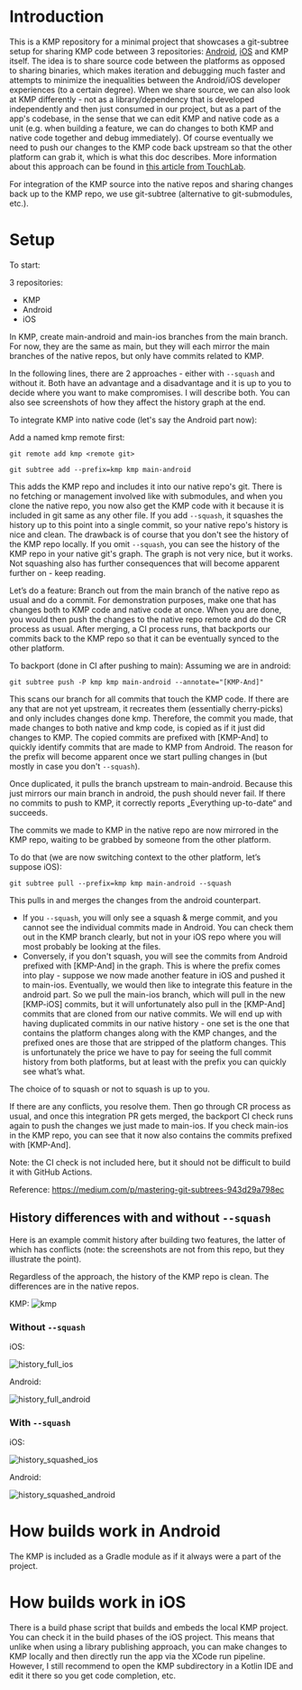 # Introduction
This is a KMP repository for a minimal project that showcases a git-subtree setup for sharing KMP code between 3 repositories: [Android](https://github.com/gohlinka2/KMPIntegrationDemoAndroid), [iOS](https://github.com/gohlinka2/KMPIntegrationDemoiOS) and KMP itself. The idea is to share source code between the platforms as opposed to sharing binaries, which makes iteration and debugging much faster and attempts to minimize the inequalities between the Android/iOS developer experiences (to a certain degree). When we share source, we can also look at KMP differently - not as a library/dependency that is developed independently and then just consumed in our project, but as a part of the app's codebase, in the sense that we can edit KMP and native code as a unit (e.g. when building a feature, we can do changes to both KMP and native code together and debug immediately). Of course eventually we need to push our changes to the KMP code back upstream so that the other platform can grab it, which is what this doc describes. More information about this approach can be found in [this article from TouchLab](https://touchlab.co/kmp-teams-use-source).

For integration of the KMP source into the native repos and sharing changes back up to the KMP repo, we use git-subtree (alternative to git-submodules, etc.).

# Setup
To start:

3 repositories:
- KMP
- Android
- iOS

In KMP, create main-android and main-ios branches from the main branch. For now, they are the same as main, but they will each mirror the main branches of the native repos, but only have commits related to KMP.

In the following lines, there are 2 approaches - either with `--squash` and without it. Both have an advantage and a disadvantage and it is up to you to decide where you want to make compromises. I will describe both. You can also see screenshots of how they affect the history graph at the end.

To integrate KMP into native code (let's say the Android part now):

Add a named kmp remote first:

`git remote add kmp <remote git>`

`git subtree add --prefix=kmp kmp main-android`

This adds the KMP repo and includes it into our native repo's git. There is no fetching or management involved like with submodules, and when you clone the native repo, you now also get the KMP code with it because it is included in git same as any other file.
If you add `--squash`, it squashes the history up to this point into a single commit, so your native repo's history is nice and clean. The drawback is of course that you don't see the history of the KMP repo locally. If you omit `--squash`, you can see the history of the KMP repo in your native git's graph. The graph is not very nice, but it works. Not squashing also has further consequences that will become apparent further on - keep reading.

Let’s do a feature:
Branch out from the main branch of the native repo as usual and do a commit. For demonstration purposes, make one that has changes both to KMP code and native code at once. When you are done, you would then push the changes to the native repo remote and do the CR process as usual. After merging, a CI process runs, that backports our commits back to the KMP repo so that it can be eventually synced to the other platform.

To backport (done in CI after pushing to main):
Assuming we are in android:

`git subtree push -P kmp kmp main-android --annotate="[KMP-And]"`

This scans our branch for all commits that touch the KMP code. If there are any that are not yet upstream, it recreates them (essentially cherry-picks) and only includes changes done kmp. Therefore, the commit you made, that made changes to both native and kmp code, is copied as if it just did changes to KMP. The copied commits are prefixed with [KMP-And] to quickly identify commits that are made to KMP from Android. The reason for the prefix will become apparent once we start pulling changes in (but mostly in case you don't `--squash`).

Once duplicated, it pulls the branch upstream to main-android. Because this just mirrors our main branch in android, the push should never fail. If there no commits to push to KMP, it correctly reports „Everything up-to-date“ and succeeds.

The commits we made to KMP in the native repo are now mirrored in the KMP repo, waiting to be grabbed by someone from the other platform. 

To do that (we are now switching context to the other platform, let’s suppose iOS):

`git subtree pull --prefix=kmp kmp main-android --squash`

This pulls in and merges the changes from the android counterpart.
- If you `--squash`, you will only see a squash & merge commit, and you cannot see the individual commits made in Android. You can check them out in the KMP branch clearly, but not in your iOS repo where you will most probably be looking at the files.
- Conversely, if you don't squash, you will see the commits from Android prefixed with [KMP-And] in the graph. This is where the prefix comes into play - suppose we now made another feature in iOS and pushed it to main-ios. Eventually, we would then like to integrate this feature in the android part. So we pull the main-ios branch, which will pull in the new [KMP-iOS] commits, but it will unfortunately also pull in the [KMP-And] commits that are cloned from our native commits. We will end up with having duplicated commits in our native history - one set is the one that contains the platform changes along with the KMP changes, and the prefixed ones are those that are stripped of the platform changes. This is unfortunately the price we have to pay for seeing the full commit history from both platforms, but at least with the prefix you can quickly see what’s what.

The choice of to squash or not to squash is up to you.

If there are any conflicts, you resolve them. Then go through CR process as usual, and once this integration PR gets merged, the backport CI check runs again to push the changes we just made to main-ios. If you check main-ios in the KMP repo, you can see that it now also contains the commits prefixed with [KMP-And].

Note: the CI check is not included here, but it should not be difficult to build it with GitHub Actions.

Reference: https://medium.com/p/mastering-git-subtrees-943d29a798ec

## History differences with and without `--squash`

Here is an example commit history after building two features, the latter of which has conflicts (note: the screenshots are not from this repo, but they illustrate the point).

Regardless of the approach, the history of the KMP repo is clean. The differences are in the native repos.

KMP:
![kmp](readme_images/history_kmp.png)

### Without `--squash`

iOS:

![history_full_ios](readme_images/history_full_ios.png)

Android:

![history_full_android](readme_images/history_full_android.png)

### With `--squash`

iOS:

![history_squashed_ios](readme_images/history_squashed_ios.png)

Android:

![history_squashed_android](readme_images/history_squashed_android.png)

# How builds work in Android

The KMP is included as a Gradle module as if it always were a part of the project.

# How builds work in iOS

There is a build phase script that builds and embeds the local KMP project. You can check it in the build phases of the iOS project.
This means that unlike when using a library publishing approach, you can make changes to KMP locally and then directly run the app via the XCode run pipeline. However, I still recommend to open the KMP subdirectory in a Kotlin IDE and edit it there so you get code completion, etc.